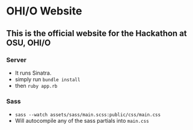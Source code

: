 # OHI/O Website
## This is the official website for the Hackathon at OSU, OHI/O


### Server

* It runs Sinatra.
* simply run `bundle install`
* then `ruby app.rb`

### Sass

* `sass --watch assets/sass/main.scss:public/css/main.css`
* Will autocompile any of the sass partials into `main.css`


